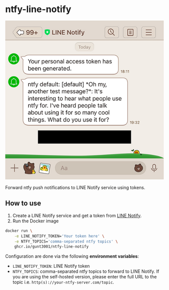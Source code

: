 # ntfy-line-notify

![Screenshot of message from LINE Notify](screenshot.jpg)

Forward ntfy push notifications to LINE Notify service using tokens.

## How to use

1. Create a LINE Notify service and get a token from [LINE Notify](https://notify-bot.line.me/my/).
2. Run the Docker image

```bash
docker run \
    -e LINE_NOTIFY_TOKEN='Your token here' \
    -e NTFY_TOPICS='comma-separated ntfy topics' \
    ghcr.io/gunt3001/ntfy-line-notify
```

Configuration are done via the following **environment variables**:

- `LINE_NOTIFY_TOKEN`: LINE Notify token
- `NTFY_TOPICS`: comma-separated ntfy topics to forward to LINE Notify. If you are using the self-hosted version, please enter the full URL to the topic i.e. `http(s)://your-ntfy-server.com/topic`.
